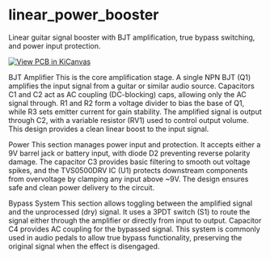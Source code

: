 # linear_power_booster
Linear guitar signal booster with BJT amplification, true bypass switching, and power input protection.

[![View PCB in KiCanvas](https://img.shields.io/badge/VIEW%20PCB-KiCanvas-blue?logo=github)](https://kicanvas.org/?github=https%3A%2F%2Fgithub.com%2Frobertengineerr%2Flinear_power_booster%2Fblob%2Fmain%2Flinear_power_booster.kicad_pcb)

BJT Amplifier
This is the core amplification stage. A single NPN BJT (Q1) amplifies the input signal from a guitar or similar audio source. Capacitors C1 and C2 act as AC coupling (DC-blocking) caps, allowing only the AC signal through. R1 and R2 form a voltage divider to bias the base of Q1, while R3 sets emitter current for gain stability. The amplified signal is output through C2, with a variable resistor (RV1) used to control output volume. This design provides a clean linear boost to the input signal.

Power
This section manages power input and protection. It accepts either a 9V barrel jack or battery input, with diode D2 preventing reverse polarity damage. The capacitor C3 provides basic filtering to smooth out voltage spikes, and the TVS0500DRV IC (U1) protects downstream components from overvoltage by clamping any input above ~9V. The design ensures safe and clean power delivery to the circuit.

Bypass System
This section allows toggling between the amplified signal and the unprocessed (dry) signal. It uses a 3PDT switch (S1) to route the signal either through the amplifier or directly from input to output. Capacitor C4 provides AC coupling for the bypassed signal. This system is commonly used in audio pedals to allow true bypass functionality, preserving the original signal when the effect is disengaged.
